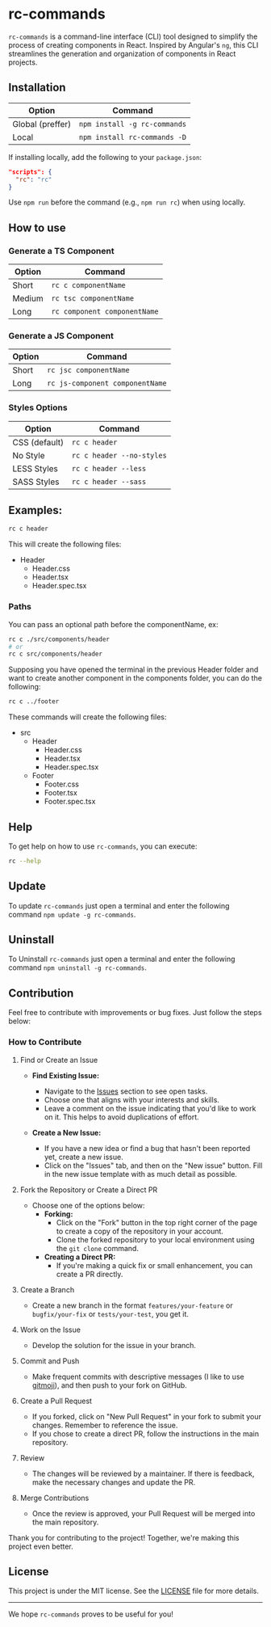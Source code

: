# rc-commands

`rc-commands` is a command-line interface (CLI) tool designed to simplify the process of creating components in React. Inspired by Angular's `ng`, this CLI streamlines the generation and organization of components in React projects.

## Installation

| Option            | Command                                      |
|-------------------|----------------------------------------------|
| Global (preffer)  | `npm install -g rc-commands`                 |
| Local             | `npm install rc-commands -D`                 |

If installing locally, add the following to your `package.json`:

```json
"scripts": {
  "rc": "rc"
}
```

Use `npm run` before the command (e.g., `npm run rc`) when using locally.

## How to use

### Generate a TS Component

| Option              | Command                                     |
|---------------------|---------------------------------------------|
| Short               | `rc c componentName`                        |
| Medium              | `rc tsc componentName`                      |
| Long                | `rc component componentName`                |

### Generate a JS Component

| Option              | Command                                     |
|---------------------|---------------------------------------------|
| Short               | `rc jsc componentName`                      |
| Long                | `rc js-component componentName`             |

### Styles Options

| Option           | Command                              |
|------------------|--------------------------------------|
| CSS (default)    | `rc c header`                        |
| No Style         | `rc c header --no-styles`            |
| LESS Styles      | `rc c header --less`                 |
| SASS Styles      | `rc c header --sass`                 |

## Examples:

```bash
rc c header
```

This will create the following files:
  - Header
    - Header.css
    - Header.tsx
    - Header.spec.tsx

### Paths

You can pass an optional path before the componentName, ex:

```bash
rc c ./src/components/header
# or
rc c src/components/header
```

Supposing you have opened the terminal in the previous Header folder and want to create another component in the components folder, you can do the following:

```bash
rc c ../footer
```

These commands will create the following files:
   - src
      - Header
         - Header.css
         - Header.tsx
         - Header.spec.tsx
      - Footer
         - Footer.css
         - Footer.tsx
         - Footer.spec.tsx

## Help

To get help on how to use `rc-commands`, you can execute:

```bash
rc --help
```

## Update

To update `rc-commands` just open a terminal and enter the following command `npm update -g rc-commands`.

## Uninstall

To Uninstall `rc-commands` just open a terminal and enter the following command `npm uninstall -g rc-commands`.

## Contribution

Feel free to contribute with improvements or bug fixes. Just follow the steps below:

### How to Contribute

1. Find or Create an Issue
   - **Find Existing Issue:**
     - Navigate to the [Issues](https://github.com/HenrikSantos/rc-commands/issues) section to see open tasks.
     - Choose one that aligns with your interests and skills.
     - Leave a comment on the issue indicating that you'd like to work on it. This helps to avoid duplications of effort.
   
   - **Create a New Issue:**
     - If you have a new idea or find a bug that hasn't been reported yet, create a new issue.
     - Click on the "Issues" tab, and then on the "New issue" button. Fill in the new issue template with as much detail as possible.

2. Fork the Repository or Create a Direct PR
   - Choose one of the options below:
     - **Forking:**
       - Click on the "Fork" button in the top right corner of the page to create a copy of the repository in your account.
       - Clone the forked repository to your local environment using the `git clone` command.
     - **Creating a Direct PR:**
       - If you're making a quick fix or small enhancement, you can create a PR directly.

3. Create a Branch
   - Create a new branch in the format `features/your-feature` or `bugfix/your-fix` or `tests/your-test`, you get it.

4. Work on the Issue
   - Develop the solution for the issue in your branch.

5. Commit and Push
   - Make frequent commits with descriptive messages (I like to use [gitmoji](https://gitmoji.dev/)), and then push to your fork on GitHub.

6. Create a Pull Request
   - If you forked, click on "New Pull Request" in your fork to submit your changes. Remember to reference the issue.
   - If you chose to create a direct PR, follow the instructions in the main repository.

7. Review
   - The changes will be reviewed by a maintainer. If there is feedback, make the necessary changes and update the PR.

8. Merge Contributions
    - Once the review is approved, your Pull Request will be merged into the main repository.

Thank you for contributing to the project! Together, we're making this project even better.

## License

This project is under the MIT license. See the [LICENSE](LICENSE) file for more details.

---

We hope `rc-commands` proves to be useful for you!
